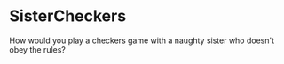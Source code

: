 # SisterCheckers
How would you play a checkers game with a naughty sister who doesn't obey the rules?
